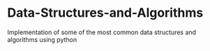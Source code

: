 # Data-Structures-and-Algorithms
Implementation of some of the most common data structures and algorithms using python
